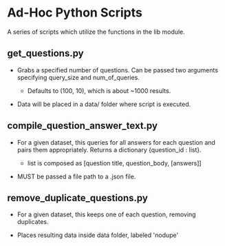 # Ad-Hoc Python Scripts
A series of scripts which utilize the functions in the lib module.

## get_questions.py
* Grabs a specified number of questions. Can be passed two arguments
specifying query_size and num_of_queries. 

    * Defaults to (100, 10), which
is about ~1000 results. 

* Data will be placed in a data/ folder where script
is executed.

## compile_question_answer_text.py
* For a given dataset, this queries for all answers for each question and pairs them
appropriately. Returns a dictionary {question_id : list}.
    * list is composed as [question title, question_body, [answers]]

* MUST be passed a file path to a .json file.

## remove_duplicate_questions.py
* For a given dataset, this keeps one of each question, removing duplicates.

* Places resulting data inside data folder, labeled 'nodupe'
